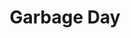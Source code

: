 ---
pid: ch932
title: Garbage Day
location_transcription: More than 1 on each street
coordinates: "[-75.163651193713, 39.952418198863]"
zipcode: '19026'
gen_neighborhood: 
neighborhood: 
outside_phl: 'Drexel Hill PA '
age: '32'
age_range: 30-39
instagram: 
image_file_name: ch_932.jpg
proposal_transcription: |-
  Maybe not just one, but multiple on each streets
  These monuments would be trash cans which would, in some way, influence others to use instead of throwing trash on the streets. Because, when asked this question, I thought garbage bag. Not because of the people or life of this city, but of this real problem.
topic: Environment
topic_summary: '0'
type: Infrastructure,Space
keywords_other: 
credit: Jerry Cavill
image_labels: 
twitter: 
facebook: 
permalink: "/monuments/ch932/"
layout: item-page
---